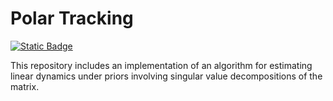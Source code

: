 # Polar Tracking
[![Static Badge](https://img.shields.io/badge/Documentation-main-green)](https://www.helmuthnaumer.com/polar_tracking)

This repository includes an implementation of an algorithm for estimating linear dynamics under priors involving singular value decompositions of the matrix.
